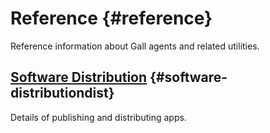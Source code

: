 # Reference {#reference}

Reference information about Gall agents and related utilities.

## [Software Distribution](dist) {#software-distributiondist}

Details of publishing and distributing apps.
